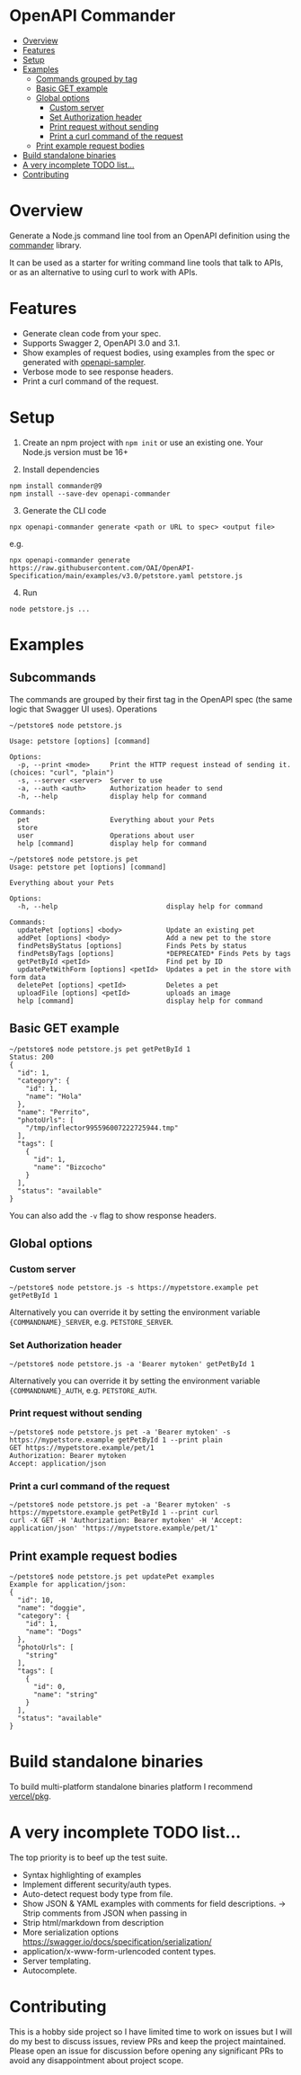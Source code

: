 # OpenAPI Commander

<!-- generated with "markdown-toc -i README.md" -->
<!-- toc -->

- [Overview](#overview)
- [Features](#features)
- [Setup](#setup)
- [Examples](#examples)
  * [Commands grouped by tag](#commands-grouped-by-tag)
  * [Basic GET example](#basic-get-example)
  * [Global options](#global-options)
    + [Custom server](#custom-server)
    + [Set Authorization header](#set-authorization-header)
    + [Print request without sending](#print-request-without-sending)
    + [Print a curl command of the request](#print-a-curl-command-of-the-request)
  * [Print example request bodies](#print-example-request-bodies)
- [Build standalone binaries](#build-standalone-binaries)
- [A very incomplete TODO list...](#a-very-incomplete-todo-list)
- [Contributing](#contributing)

<!-- tocstop -->

# Overview

Generate a Node.js command line tool from an OpenAPI definition using the
[commander](https://www.npmjs.com/package/commander) library.

It can be used as a starter for writing command line tools that talk to APIs,
or as an alternative to using curl to work with APIs.

# Features

- Generate clean code from your spec.
- Supports Swagger 2, OpenAPI 3.0 and 3.1.
- Show examples of request bodies, using examples from the spec or generated with [openapi-sampler](https://github.com/Redocly/openapi-sampler).
- Verbose mode to see response headers.
- Print a curl command of the request.

# Setup

1. Create an npm project with `npm init` or use an existing one. Your Node.js version must be 16+

2. Install dependencies

```
npm install commander@9
npm install --save-dev openapi-commander
```

3. Generate the CLI code

```
npx openapi-commander generate <path or URL to spec> <output file>
```

e.g.

```
npx openapi-commander generate https://raw.githubusercontent.com/OAI/OpenAPI-Specification/main/examples/v3.0/petstore.yaml petstore.js
```

4. Run

```
node petstore.js ...
```
# Examples

## Subcommands

The commands are grouped by their first tag in the OpenAPI spec (the same logic
that Swagger UI uses). Operations

```
~/petstore$ node petstore.js

Usage: petstore [options] [command]

Options:
  -p, --print <mode>     Print the HTTP request instead of sending it. (choices: "curl", "plain")
  -s, --server <server>  Server to use
  -a, --auth <auth>      Authorization header to send
  -h, --help             display help for command

Commands:
  pet                    Everything about your Pets
  store
  user                   Operations about user
  help [command]         display help for command
```

```
~/petstore$ node petstore.js pet
Usage: petstore pet [options] [command]

Everything about your Pets

Options:
  -h, --help                           display help for command

Commands:
  updatePet [options] <body>           Update an existing pet
  addPet [options] <body>              Add a new pet to the store
  findPetsByStatus [options]           Finds Pets by status
  findPetsByTags [options]             *DEPRECATED* Finds Pets by tags
  getPetById <petId>                   Find pet by ID
  updatePetWithForm [options] <petId>  Updates a pet in the store with form data
  deletePet [options] <petId>          Deletes a pet
  uploadFile [options] <petId>         uploads an image
  help [command]                       display help for command
```


## Basic GET example

```
~/petstore$ node petstore.js pet getPetById 1
Status: 200
{
  "id": 1,
  "category": {
    "id": 1,
    "name": "Hola"
  },
  "name": "Perrito",
  "photoUrls": [
    "/tmp/inflector995596007222725944.tmp"
  ],
  "tags": [
    {
      "id": 1,
      "name": "Bizcocho"
    }
  ],
  "status": "available"
}
```

You can also add the `-v` flag to show response headers.

## Global options

### Custom server

```
~/petstore$ node petstore.js -s https://mypetstore.example pet getPetById 1
```

Alternatively you can override it by setting the environment variable `{COMMANDNAME}_SERVER`, e.g. `PETSTORE_SERVER`.

### Set Authorization header

```
~/petstore$ node petstore.js -a 'Bearer mytoken' getPetById 1
```

Alternatively you can override it by setting the environment variable `{COMMANDNAME}_AUTH`, e.g. `PETSTORE_AUTH`.

### Print request without sending

```
~/petstore$ node petstore.js pet -a 'Bearer mytoken' -s https://mypetstore.example getPetById 1 --print plain
GET https://mypetstore.example/pet/1
Authorization: Bearer mytoken
Accept: application/json
```

### Print a curl command of the request

```
~/petstore$ node petstore.js pet -a 'Bearer mytoken' -s https://mypetstore.example getPetById 1 --print curl
curl -X GET -H 'Authorization: Bearer mytoken' -H 'Accept: application/json' 'https://mypetstore.example/pet/1'
```

## Print example request bodies

```
~/petstore$ node petstore.js pet updatePet examples
Example for application/json:
{
  "id": 10,
  "name": "doggie",
  "category": {
    "id": 1,
    "name": "Dogs"
  },
  "photoUrls": [
    "string"
  ],
  "tags": [
    {
      "id": 0,
      "name": "string"
    }
  ],
  "status": "available"
}
```

# Build standalone binaries

To build multi-platform standalone binaries platform I recommend [vercel/pkg](https://github.com/vercel/pkg).

# A very incomplete TODO list...

The top priority is to beef up the test suite.

- Syntax highlighting of examples
- Implement different security/auth types.
- Auto-detect request body type from file.
- Show JSON & YAML examples with comments for field descriptions.
  -> Strip comments from JSON when passing in
- Strip html/markdown from description
- More serialization options https://swagger.io/docs/specification/serialization/
- application/x-www-form-urlencoded content types.
- Server templating.
- Autocomplete.

# Contributing

This is a hobby side project so I have limited time to work on issues but I will 
do my best to discuss issues, review PRs and keep the project maintained. Please
open an issue for discussion before opening any significant PRs to avoid any
disappointment about project scope.
